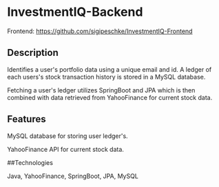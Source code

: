 # InvestmentIQ-Backend
 
Frontend: https://github.com/sigipeschke/InvestmentIQ-Frontend

## Description

Identifies a user's portfolio data using a unique email and id. A ledger of each users's stock transaction history is stored in a MySQL database.

Fetching a user's ledger utilizes SpringBoot and JPA which is then combined with data retrieved from YahooFinance for current stock data.

## Features

MySQL database for storing user ledger's.

YahooFinance API for current stock data.

##Technologies

Java, YahooFinance, SpringBoot, JPA, MySQL
